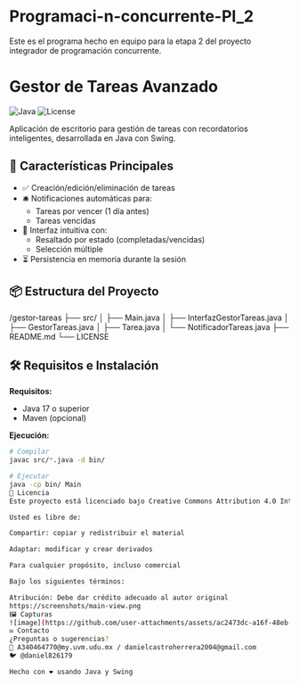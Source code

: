 # Programaci-n-concurrente-PI_2
Este es el programa hecho en equipo para la etapa 2 del proyecto integrador de programación concurrente.

# Gestor de Tareas Avanzado

![Java](https://img.shields.io/badge/Java-17%2B-blue)
![License](https://img.shields.io/badge/License-CC_BY_4.0-lightgrey)

Aplicación de escritorio para gestión de tareas con recordatorios inteligentes, desarrollada en Java con Swing.

## 🚀 Características Principales

- ✅ Creación/edición/eliminación de tareas
- 🛎️ Notificaciones automáticas para:
  - Tareas por vencer (1 día antes)
  - Tareas vencidas
- 🎨 Interfaz intuitiva con:
  - Resaltado por estado (completadas/vencidas)
  - Selección múltiple
- ⏳ Persistencia en memoria durante la sesión

## 📦 Estructura del Proyecto
/gestor-tareas
├── src/
│ ├── Main.java
│ ├── InterfazGestorTareas.java
│ ├── GestorTareas.java
│ ├── Tarea.java
│ └── NotificadorTareas.java
├── README.md
└── LICENSE
## 🛠️ Requisitos e Instalación

**Requisitos:**
- Java 17 o superior
- Maven (opcional)

**Ejecución:**
```bash
# Compilar
javac src/*.java -d bin/

# Ejecutar
java -cp bin/ Main
📄 Licencia
Este proyecto está licenciado bajo Creative Commons Attribution 4.0 International (CC BY 4.0).

Usted es libre de:

Compartir: copiar y redistribuir el material

Adaptar: modificar y crear derivados

Para cualquier propósito, incluso comercial

Bajo los siguientes términos:

Atribución: Debe dar crédito adecuado al autor original
https://screenshots/main-view.png
🖼️ Capturas
![image](https://github.com/user-attachments/assets/ac2473dc-a16f-48eb-b52f-d635aa93f34d)
✉️ Contacto
¿Preguntas o sugerencias?
📧 A340464770@my.uvm.udu.mx / danielcastroherrera2004@gmail.com
🐦 @daniel826179

Hecho con ❤️ usando Java y Swing

